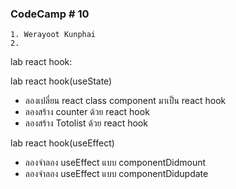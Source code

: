 ### CodeCamp # 10
    1. Werayoot Kunphai
    2. 
        
lab react hook:

lab react hook(useState)
- ลองเปลี่ยน react class component มาเป็น react hook 
- ลองสร้าง counter ด้วย react hook
- ลองสร้าง Totolist ด้วย react hook

lab react hook(useEffect)
- ลองจำลอง useEffect แบบ componentDidmount
- ลองจำลอง useEffect แบบ componentDidupdate



